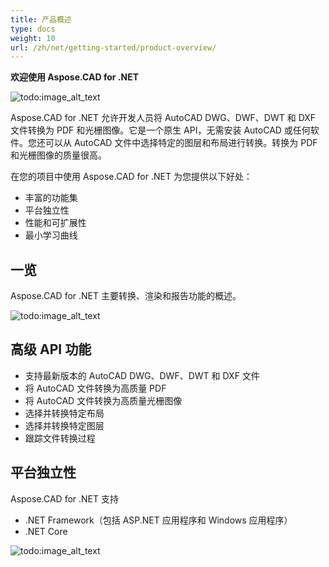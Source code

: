 ```yaml
---
title: 产品概述
type: docs
weight: 10
url: /zh/net/getting-started/product-overview/
---
```


**欢迎使用 Aspose.CAD for .NET**

![todo:image_alt_text](/_assets/home_1.png)

Aspose.CAD for .NET 允许开发人员将 AutoCAD DWG、DWF、DWT 和 DXF 文件转换为 PDF 和光栅图像。它是一个原生 API，无需安装 AutoCAD 或任何软件。您还可以从 AutoCAD 文件中选择特定的图层和布局进行转换。转换为 PDF 和光栅图像的质量很高。

在您的项目中使用 Aspose.CAD for .NET 为您提供以下好处：

- 丰富的功能集
- 平台独立性
- 性能和可扩展性
- 最小学习曲线

## **一览**
Aspose.CAD for .NET 主要转换、渲染和报告功能的概述。

![todo:image_alt_text](/_assets/net/product-overview_2.png)
## **高级 API 功能**
- 支持最新版本的 AutoCAD DWG、DWF、DWT 和 DXF 文件
- 将 AutoCAD 文件转换为高质量 PDF
- 将 AutoCAD 文件转换为高质量光栅图像
- 选择并转换特定布局
- 选择并转换特定图层
- 跟踪文件转换过程
## **平台独立性**
Aspose.CAD for .NET 支持

- .NET Framework（包括 ASP.NET 应用程序和 Windows 应用程序）
- .NET Core

![todo:image_alt_text](/_assets/net/product-overview_3.png)
